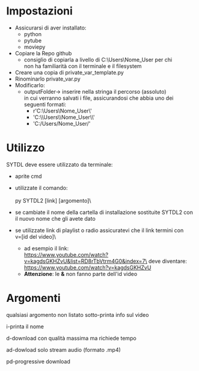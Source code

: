 # **Impostazioni**
- Assicurarsi di aver installato:
    - python
    - pytube
    - moviepy
- Copiare la Repo github
    - consiglio di copiarla a livello di C:\\Users\\Nome_User per chi\
    non ha familiarità con il terminale e il filesystem
- Creare una copia di private_var_template.py
- Rinominarlo private_var.py
- Modificarlo:
    - outputFolder-> inserire nella stringa il percorso (assoluto)\
    in cui verranno salvati i file, assicurandosi che abbia uno dei\
    seguenti formati:
        - r'C:\\Users\\Nome_User\\'
        - 'C:\\\Users\\\\Nome_User\\\\'
        - 'C:/Users/Nome_User/'


# **Utilizzo**
SYTDL deve essere utilizzato da terminale:
- aprite cmd
- utilizzate il comando:\
\
py SYTDL2 [link] [argomento]\

- se cambiate il nome della cartella di installazione sostituite SYTDL2
con il nuovo nome che gli avete dato
- se utilizzate link di playlist o radio assicuratevi che il link termini con \
v=[id del video]\
    - ad esempio il link:\
https://www.youtube.com/watch?v=kagdsGKHZvU&list=RD8rTbVtrm4G0&index=7\
deve diventare:\
https://www.youtube.com/watch?v=kagdsGKHZvU
    - **Attenzione**: le **&** non fanno parte dell'id video


# **Argomenti**
qualsiasi argomento non listato sotto-printa info sul video 

i-printa il nome

d-download con qualità massima ma richiede tempo

ad-dowload solo stream audio (formato .mp4)

pd-progressive download